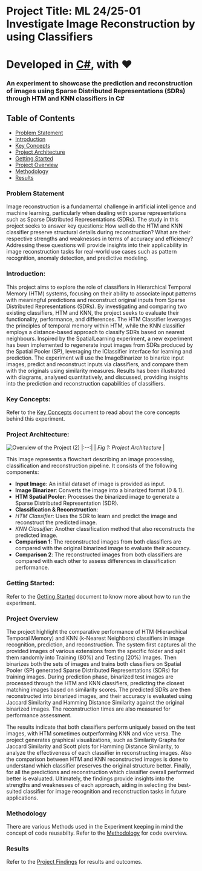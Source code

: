 # Project Title: ML 24/25-01 Investigate Image Reconstruction by using Classifiers

# Developed in [**C#**](https://learn.microsoft.com/en-us/dotnet/csharp/), with ❤️

### An experiment to showcase the prediction and reconstruction of images using Sparse Distributed Representations (SDRs) through HTM and KNN classifiers in C#

## Table of Contents
- [Problem Statement](#problem-statement)
- [Introduction](#introduction)
- [Key Concepts](#key-concepts)
- [Project Architecture](#project-architecture)
- [Getting Started](#getting-started)
- [Project Overview](#project-overview)
- [Methodology](#methodology)
- [Results](#results)
### Problem Statement

Image reconstruction is a fundamental challenge in artificial intelligence and machine learning, particularly when dealing with sparse representations such as Sparse Distributed Representations (SDRs). The study in this project seeks to answer key questions: How well do the HTM and KNN classifier preserve structural details during reconstruction? What are their respective strengths and weaknesses in terms of accuracy and efficiency? Addressing these questions will provide insights into their applicability in image reconstruction tasks for real-world use cases such as pattern recognition, anomaly detection, and predictive modeling.

### Introduction:

This project aims to explore the role of classifiers in Hierarchical Temporal Memory (HTM) systems, focusing on their ability to associate input patterns with meaningful predictions and reconstruct original inputs from Sparse Distributed Representations (SDRs). By investigating and comparing two existing classifiers, HTM and KNN, the project seeks to evaluate their functionality, performance, and differences. The HTM Classifier leverages the principles of temporal memory within HTM, while the KNN classifier employs a distance-based approach to classify SDRs based on nearest neighbours. Inspired by the SpatialLearning experiment, a new experiment has been implemented to regenerate input images from SDRs produced by the Spatial Pooler (SP), leveraging the IClassifier interface for learning and prediction. The experiment will use the ImageBinarizer to binarize input images, predict and reconstruct inputs via classifiers, and compare them with the originals using similarity measures. Results has been illustrated with diagrams, analysed quantitatively, and discussed, providing insights into the prediction and reconstruction capabilities of classifiers.

### Key Concepts:

Refer to the [Key Concepts](https://github.com/Avradip24/Code_Wizards/blob/master/source/Samples/NeoCortexApiSample/Documentations/Key%20Concepts.md) document to read about the core concepts behind this experiment.

### Project Architecture:

![Overview of the Project (2)](https://github.com/user-attachments/assets/7bed04c0-6e72-47c7-819b-4f7028373367)
|:--:| 
| *Fig 1: Project Architecture* |

This image represents a flowchart describing an image processing, classification and reconstruction pipeline. It consists of the following components:
- **Input Image**: An initial dataset of image is provided as input.
- **Image Binarizer**: Converts the image into a binarized format (0 & 1).
- **HTM Spatial Pooler**: Processes the binarized image to generate a Sparse Distributed Representation (SDR).
- **Classification & Reconstruction**:
- *HTM Classifier*: Uses the SDR to learn and predict the image and reconstruct the predicted image.
- *KNN Classifier*: Another classification method that also reconstructs the predicted image.
- **Comparison 1**: The reconstructed images from both classifiers are compared with the original binarized image to evaluate their accuracy.
- **Comparison 2**: The reconstructed images from both classifiers are compared with each other to assess differences in classification performance.

### Getting Started:

Refer to the [Getting Started](https://github.com/Avradip24/Code_Wizards/blob/master/source/Samples/NeoCortexApiSample/Documentations/Getting%20Started.md) document to know more about how to run the experiment.


### Project Overview

The project highlight the comparative performance of HTM (Hierarchical Temporal Memory) and KNN (k-Nearest Neighbors) classifiers in image recognition, prediction, and reconstruction. The system first captures all the provided images of various extensions from the specific folder and split them randomly into Training (80%) and Testing (20%) Images. Then binarizes both the sets of images and trains both classifiers on Spatial Pooler (SP) generated Sparse Distributed Representations (SDRs) for training images. During prediction phase, binarized test images are processed through the HTM and KNN classifiers, predicting the closest matching images based on similarity scores. The predicted SDRs are then reconstructed into binarized images, and their accuracy is evaluated using Jaccard Similarity and Hamming Distance Similarity against the original binarized images. The reconstruction times are also measured for performance assessment.

The results indicate that both classifiers perform uniquely based on the test images, with HTM sometimes outperforming KNN and vice versa. The project generates graphical visualizations, such as Similarity Graphs for Jaccard Similarity and Scott plots for Hamming Distance Similarity, to analyze the effectiveness of each classifier in reconstructing images. Also the comparison between HTM and KNN reconstructed images is done to understand which classifier preserves the original structure better. Finally, for all the predictions and reconstruction which classifier overall performed better is evaluated. Ultimately, the findings provide insights into the strengths and weaknesses of each approach, aiding in selecting the best-suited classifier for image recognition and reconstruction tasks in future applications.  

### Methodology

There are various Methods used in the Experiment keeping in mind the concept of code reusabilty. Refer to the [Methodology](https://github.com/Avradip24/Code_Wizards/blob/master/source/Samples/NeoCortexApiSample/Documentations/Methodology.md) for code overview.

### Results

Refer to the [Project Findings](https://github.com/Avradip24/Code_Wizards/blob/master/source/Samples/NeoCortexApiSample/Documentations/ProjectFindings.md) for results and outcomes. 
